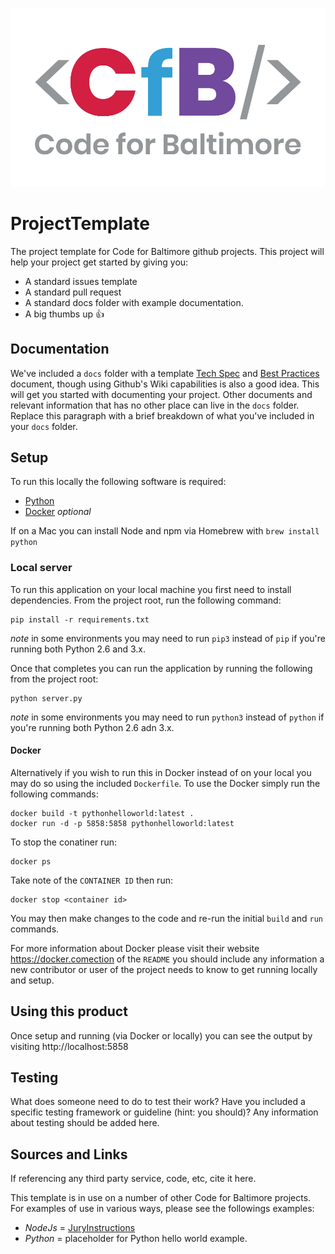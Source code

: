 ![Code for Baltimore](/docs/img/CfB.png)

# ProjectTemplate
The project template for Code for Baltimore github projects.  This project will help your project get started by giving you:
* A standard issues template
* A standard pull request
* A standard docs folder with example documentation.
* A big thumbs up :thumbsup:

## Documentation
We've included a `docs` folder with a template [Tech Spec](/docs/Tech_Spec.md) and [Best Practices](/docs/Best_Practices.md) document, though using Github's Wiki capabilities is also a good idea. This will get you started with documenting your project.  Other documents and relevant information that has no other place can live in the `docs` folder.  Replace this paragraph with a brief breakdown of what you've included in your `docs` folder.

## Setup
To run this locally the following software is required:
*  [Python](https://www.python.org/)
*  [Docker](https://docker.com) *optional*

If on a Mac you can install Node and npm via Homebrew with `brew install python`

### Local server
To run this application on your local machine you first need to install dependencies.  From the project root, run the following command:
```shell
pip install -r requirements.txt
```
*note* in some environments you may need to run `pip3` instead of `pip` if you're running both Python 2.6 and 3.x.

Once that completes you can run the application by running the following from the project root:
```shell
python server.py
```
*note* in some environments you may need to run `python3` instead of `python` if you're running both Python 2.6 adn 3.x.

#### Docker
Alternatively if you wish to run this in Docker instead of on your local you may do so using the included `Dockerfile`. To use the Docker simply run the following commands:
```shell
docker build -t pythonhelloworld:latest .
docker run -d -p 5858:5858 pythonhelloworld:latest
```
To stop the conatiner run:
```shell
docker ps
```
Take note of the `CONTAINER ID` then run:
```shell
docker stop <container id>
```
You may then make changes to the code and re-run the initial `build` and `run` commands. 

For more information about Docker please visit their website https://docker.comection of the `README` you should include any information a new contributor or user of the project needs to know to get running locally and setup.

## Using this product
Once setup and running (via Docker or locally) you can see the output by visiting http://localhost:5858

## Testing
What does someone need to do to test their work? Have you included a specific testing framework or guideline (hint: you should)? Any information about testing should be added here.

## Sources and Links
If referencing any third party service, code, etc, cite it here.

This template is in use on a number of other Code for Baltimore projects. For examples of use in various ways, please see the followings examples:

* *NodeJs* = [JuryInstructions](https://github.com/CodeForBaltimore/JuryInstructions)
* *Python* = placeholder for Python hello world example.
